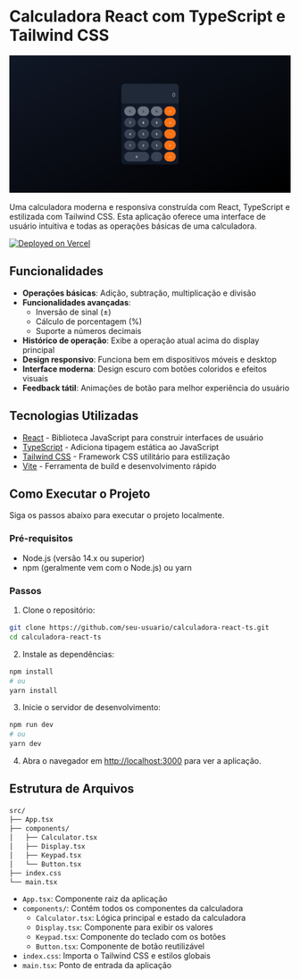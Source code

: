 # Calculadora React com TypeScript e Tailwind CSS

![Calculadora Moderna](./public/calc.png)

Uma calculadora moderna e responsiva construída com React, TypeScript e estilizada com Tailwind CSS. Esta aplicação oferece uma interface de usuário intuitiva e todas as operações básicas de uma calculadora.

[![Deployed on Vercel](https://img.shields.io/badge/Deployed_on-Vercel-black?style=for-the-badge&logo=vercel)](https://oficinas-fsn-3-emerson-mesquita.vercel.app/)

## Funcionalidades

- **Operações básicas**: Adição, subtração, multiplicação e divisão
- **Funcionalidades avançadas**:
  - Inversão de sinal (±)
  - Cálculo de porcentagem (%)
  - Suporte a números decimais
- **Histórico de operação**: Exibe a operação atual acima do display principal
- **Design responsivo**: Funciona bem em dispositivos móveis e desktop
- **Interface moderna**: Design escuro com botões coloridos e efeitos visuais
- **Feedback tátil**: Animações de botão para melhor experiência do usuário

## Tecnologias Utilizadas

- [React](https://reactjs.org/) - Biblioteca JavaScript para construir interfaces de usuário
- [TypeScript](https://www.typescriptlang.org/) - Adiciona tipagem estática ao JavaScript
- [Tailwind CSS](https://tailwindcss.com/) - Framework CSS utilitário para estilização
- [Vite](https://vitejs.dev/) - Ferramenta de build e desenvolvimento rápido

## Como Executar o Projeto

Siga os passos abaixo para executar o projeto localmente.

### Pré-requisitos

- Node.js (versão 14.x ou superior)
- npm (geralmente vem com o Node.js) ou yarn

### Passos

1. Clone o repositório:

```bash
git clone https://github.com/seu-usuario/calculadora-react-ts.git
cd calculadora-react-ts
```

2. Instale as dependências:

```bash
npm install
# ou
yarn install
```

3. Inicie o servidor de desenvolvimento:

```bash
npm run dev
# ou
yarn dev
```

4. Abra o navegador em [http://localhost:3000](http://localhost:3000) para ver a aplicação.

## Estrutura de Arquivos

```
src/
├── App.tsx
├── components/
│   ├── Calculator.tsx
│   ├── Display.tsx
│   ├── Keypad.tsx
│   └── Button.tsx
├── index.css
└── main.tsx
```

- `App.tsx`: Componente raiz da aplicação
- `components/`: Contém todos os componentes da calculadora
  - `Calculator.tsx`: Lógica principal e estado da calculadora
  - `Display.tsx`: Componente para exibir os valores
  - `Keypad.tsx`: Componente do teclado com os botões
  - `Button.tsx`: Componente de botão reutilizável
- `index.css`: Importa o Tailwind CSS e estilos globais
- `main.tsx`: Ponto de entrada da aplicação
